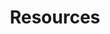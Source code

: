 ---
title: Resources
layout: category
taxonomy: resources
author_profile: true
header:
  teaser: /assets/images/resources.jpg
excerpt: Resources for things I learnt 
---